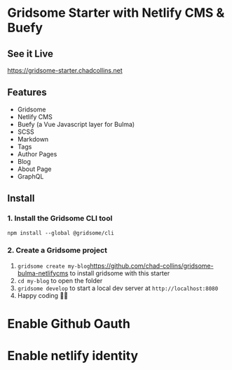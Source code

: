 # Gridsome Starter with Netlify CMS & Buefy

## See it Live

https://gridsome-starter.chadcollins.net

## Features

- Gridsome
- Netlify CMS
- Buefy (a Vue Javascript layer for Bulma)
- SCSS
- Markdown
- Tags
- Author Pages
- Blog
- About Page
- GraphQL

## Install

### 1. Install the Gridsome CLI tool

`npm install --global @gridsome/cli`

### 2. Create a Gridsome project

1. `gridsome create my-blog`https://github.com/chad-collins/gridsome-bulma-netlifycms to install gridsome with this starter
2. `cd my-blog` to open the folder
3. `gridsome develop` to start a local dev server at `http://localhost:8080`
4. Happy coding 🎉🙌

# Enable Github Oauth

# Enable netlify identity
